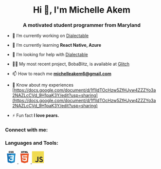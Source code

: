 <h1 align="center">Hi 👋, I'm Michelle Akem</h1>
<h3 align="center">A motivated student programmer from Maryland</h3>

- 🔭 I’m currently working on [Dialectable](https://www.figma.com/file/dZ5nxYc1qTmLZOZiouQy5n/Dialectable?type=design&node-id=0%3A1&mode=design&t=FARxWP7NbmUueF5d-1)

- 🌱 I’m currently learning **React Native, Azure**

- 🤝 I’m looking for help with [Dialectable](https://www.figma.com/file/dZ5nxYc1qTmLZOZiouQy5n/Dialectable?type=design&node-id=0%3A1&mode=design&t=FARxWP7NbmUueF5d-1)

- 👨‍💻 My most recent project, BobaBlitz, is available at [Glitch](https://bobablitz.glitch.me/)

- 📫 How to reach me **michelleakem6@gmail.com**

- 📄 Know about my experiences [https://docs.google.com/document/d/1f1IdTOcHzw5ZfHJyw4ZZZYo3a2NAZLcCVd_9H1paK3Y/edit?usp=sharing](https://docs.google.com/document/d/1f1IdTOcHzw5ZfHJyw4ZZZYo3a2NAZLcCVd_9H1paK3Y/edit?usp=sharing)

- ⚡ Fun fact **I love pears.**

<h3 align="left">Connect with me:</h3>
<p align="left">
</p>

<h3 align="left">Languages and Tools:</h3>
<p align="left"> <a href="https://www.w3schools.com/css/" target="_blank" rel="noreferrer"> <img src="https://raw.githubusercontent.com/devicons/devicon/master/icons/css3/css3-original-wordmark.svg" alt="css3" width="40" height="40"/> </a> <a href="https://www.w3.org/html/" target="_blank" rel="noreferrer"> <img src="https://raw.githubusercontent.com/devicons/devicon/master/icons/html5/html5-original-wordmark.svg" alt="html5" width="40" height="40"/> </a> <a href="https://developer.mozilla.org/en-US/docs/Web/JavaScript" target="_blank" rel="noreferrer"> <img src="https://raw.githubusercontent.com/devicons/devicon/master/icons/javascript/javascript-original.svg" alt="javascript" width="40" height="40"/> </a> </p>


